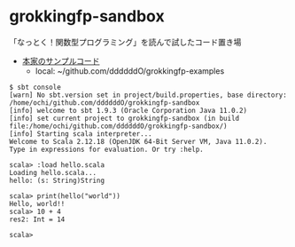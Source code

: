 # grokkingfp-sandbox
「なっとく！関数型プログラミング」を読んで試したコード置き場

- [本家のサンプルコード](https://github.com/miciek/grokkingfp-examples)
  - local: ~/github.com/ddddddO/grokkingfp-examples

```console
$ sbt console
[warn] No sbt.version set in project/build.properties, base directory: /home/ochi/github.com/ddddddO/grokkingfp-sandbox
[info] welcome to sbt 1.9.3 (Oracle Corporation Java 11.0.2)
[info] set current project to grokkingfp-sandbox (in build file:/home/ochi/github.com/ddddddO/grokkingfp-sandbox/)
[info] Starting scala interpreter...
Welcome to Scala 2.12.18 (OpenJDK 64-Bit Server VM, Java 11.0.2).
Type in expressions for evaluation. Or try :help.

scala> :load hello.scala
Loading hello.scala...
hello: (s: String)String

scala> print(hello("world"))
Hello, world!!
scala> 10 + 4
res2: Int = 14

scala>
```